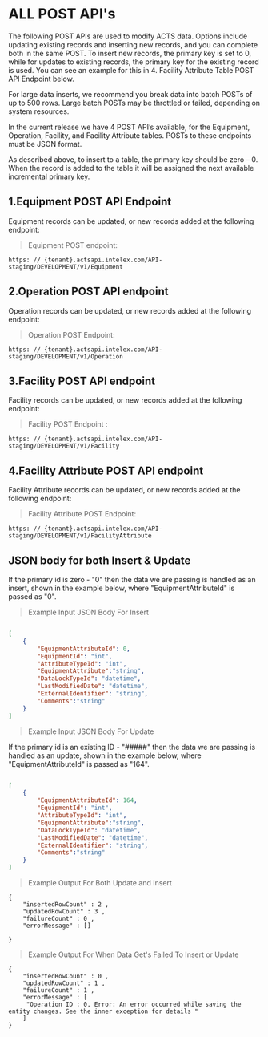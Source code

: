 # ALL POST API's 

The following POST APIs are used to modify ACTS data. Options include updating existing records and inserting new records, and you can complete both in the same POST. To insert new records, the primary key is set to 0, while for updates to existing records, the primary key for the existing record is used. You can see an example for this in 4. Facility Attribute Table POST API Endpoint below. 

For large data inserts, we recommend you break data into batch POSTs of up to 500 rows. Large batch POSTs may be throttled or failed, depending on system resources. 

In the current release we have 4 POST API’s available, for the Equipment, Operation, Facility, and Facility Attribute tables. POSTs to these endpoints must be JSON format. 

As described above, to insert to a table, the primary key should be zero – 0. When the record is added to the table it will be assigned the next available incremental primary key.

## 1.Equipment POST API Endpoint 

Equipment records can be updated, or new records added at the following endpoint:

> Equipment POST endpoint: 

```
https: // {tenant}.actsapi.intelex.com/API-staging/DEVELOPMENT/v1/Equipment
```

## 2.Operation POST API endpoint 

Operation records can be updated, or new records added at the following endpoint:

> Operation POST Endpoint: 

```
https: // {tenant}.actsapi.intelex.com/API-staging/DEVELOPMENT/v1/Operation
```

## 3.Facility POST API endpoint 

Facility records can be updated, or new records added at the following endpoint:

> Facility POST Endpoint : 

```
https: // {tenant}.actsapi.intelex.com/API-staging/DEVELOPMENT/v1/Facility
```

## 4.Facility Attribute POST API endpoint 

Facility Attribute records can be updated, or new records added at the following endpoint:

> Facility Attribute POST Endpoint: 

```
https: // {tenant}.actsapi.intelex.com/API-staging/DEVELOPMENT/v1/FacilityAttribute 
```

## JSON body for both Insert & Update 

If the primary id is zero - "0" then the data we are passing is handled as an insert, shown in the example below, where "EquipmentAttributeId" is passed as "0". 

> Example Input JSON Body For Insert 

```json

[
    {
        "EquipmentAttributeId": 0,
        "EquipmentId": "int",
        "AttributeTypeId": "int",
		"EquipmentAttribute":"string",
        "DataLockTypeId": "datetime",
        "LastModifiedDate": "datetime",
        "ExternalIdentifier": "string",
		"Comments":"string"
    }
]
```

> Example Input JSON Body For Update 

If the primary id is an existing ID - "#####" then the data we are passing is handled as an update, shown in the example below, where "EquipmentAttributeId" is passed as "164". 


```json

[
    {
        "EquipmentAttributeId": 164,
        "EquipmentId": "int",
        "AttributeTypeId": "int",
		"EquipmentAttribute":"string",
        "DataLockTypeId": "datetime",
        "LastModifiedDate": "datetime",
        "ExternalIdentifier": "string",
		"Comments":"string"
    }
]
```

> Example Output For Both Update and Insert 
```
{
	"insertedRowCount" : 2 , 
	"updatedRowCount" : 3 ,
	"failureCount" : 0 ,
	"errorMessage" : []

}

```

> Example Output For When Data Get's Failed To Insert or Update
```
{
	"insertedRowCount" : 0 , 
	"updatedRowCount" : 1 ,
	"failureCount" : 1 ,
	"errorMessage" : [
	 "Operation ID : 0, Error: An error occurred while saving the entity changes. See the inner exception for details "
	]
}

```
